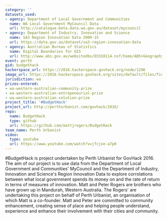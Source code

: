 ```yaml
---
category: ''
datasets_used:
- agency: Department of Local Government and Communities
  name: WA Local Government MyCouncil Data
  url: http://catalogue.beta.data.wa.gov.au/dataset/mycouncil
- agency: Department of Industry, Innovation and Science
  name: SA3 Region Innovation Data 2009-15
  url: https://data.gov.au/dataset/sa3-region-innovation-data
- agency: Australian Bureau of Statistics
  name: Digital Boundaries for GIS
  url: http://www.abs.gov.au/websitedbs/D3310114.nsf/home/ABS+Geography+Publications#DigitalGIS
event: perth
gid: budgethack
hackerspace_url: https://2016.hackerspace.govhack.org/node/1296
image_url: https://2016.hackerspace.govhack.org/sites/default/files/field/image/keep_calm_and_hack.jpg
jurisdiction: wa
prizes-entered:
- wa-western-australian-community-prize
- wa-western-australian-entrepeneurial-prize
- wa-western-australian-solution-prize
project_title: '#BudgetHack'
project_url: http://perthurbanist.com/govhack/2016/
repo:
  name: BudgetHack
  type: github
  url: https://github.com/mattjrogers/BudgetHack
team_name: Perth Urbanist
video:
  type: youtube
  url: https://www.youtube.com/watch?v=jfcjxe-a7p0
---
```


#BudgetHack is project undertaken by Perth Urbanist for GovHack 2016. The aim of our project is to use data from the Department of Local Government and Communities' MyCouncil and the Department of Industry, Innovation and Science's Region Innovation Data to explore corrolations between what local government spends its money on and the rate of return in terms of measures of innovation.
Matt and Peter Rogers are brothers who have grown up in Mandurah, Western Australia. The Rogers' are undertaking this project on behalf of Perth Urbanist, an organisation of which Matt is a co-founder. Matt and Peter are committed to community enhancement, creating sense of place and helping people understand, experience and enhance their involvement with their cities and community.